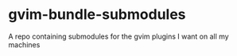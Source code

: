 # gvim-bundle-submodules
A repo containing submodules for the gvim plugins I want on all my machines
